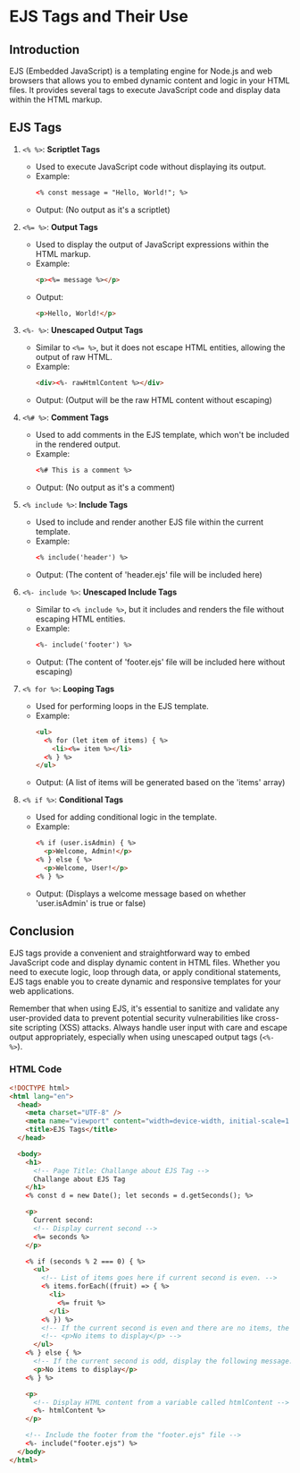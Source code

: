 # EJS Tags and Their Use

## Introduction

EJS (Embedded JavaScript) is a templating engine for Node.js and web browsers that allows you to embed dynamic content and logic in your HTML files. It provides several tags to execute JavaScript code and display data within the HTML markup.

## EJS Tags

1. `<% %>`: **Scriptlet Tags**
   - Used to execute JavaScript code without displaying its output.
   - Example:
     ```html
     <% const message = "Hello, World!"; %>
     ```
   - Output: (No output as it's a scriptlet)

2. `<%= %>`: **Output Tags**
   - Used to display the output of JavaScript expressions within the HTML markup.
   - Example:
     ```html
     <p><%= message %></p>
     ```
   - Output:
     ```html
     <p>Hello, World!</p>
     ```

3. `<%- %>`: **Unescaped Output Tags**
   - Similar to `<%= %>`, but it does not escape HTML entities, allowing the output of raw HTML.
   - Example:
     ```html
     <div><%- rawHtmlContent %></div>
     ```
   - Output: (Output will be the raw HTML content without escaping)

4. `<%# %>`: **Comment Tags**
   - Used to add comments in the EJS template, which won't be included in the rendered output.
   - Example:
     ```html
     <%# This is a comment %>
     ```
   - Output: (No output as it's a comment)

5. `<% include %>`: **Include Tags**
   - Used to include and render another EJS file within the current template.
   - Example:
     ```html
     <% include('header') %>
     ```
   - Output: (The content of 'header.ejs' file will be included here)

6. `<%- include %>`: **Unescaped Include Tags**
   - Similar to `<% include %>`, but it includes and renders the file without escaping HTML entities.
   - Example:
     ```html
     <%- include('footer') %>
     ```
   - Output: (The content of 'footer.ejs' file will be included here without escaping)

7. `<% for %>`: **Looping Tags**
   - Used for performing loops in the EJS template.
   - Example:
     ```html
     <ul>
       <% for (let item of items) { %>
         <li><%= item %></li>
       <% } %>
     </ul>
     ```
   - Output: (A list of items will be generated based on the 'items' array)

8. `<% if %>`: **Conditional Tags**
   - Used for adding conditional logic in the template.
   - Example:
     ```html
     <% if (user.isAdmin) { %>
       <p>Welcome, Admin!</p>
     <% } else { %>
       <p>Welcome, User!</p>
     <% } %>
     ```
   - Output: (Displays a welcome message based on whether 'user.isAdmin' is true or false)

## Conclusion

EJS tags provide a convenient and straightforward way to embed JavaScript code and display dynamic content in HTML files. Whether you need to execute logic, loop through data, or apply conditional statements, EJS tags enable you to create dynamic and responsive templates for your web applications.

Remember that when using EJS, it's essential to sanitize and validate any user-provided data to prevent potential security vulnerabilities like cross-site scripting (XSS) attacks. Always handle user input with care and escape output appropriately, especially when using unescaped output tags (`<%- %>`).

### HTML Code
```html
<!DOCTYPE html>
<html lang="en">
  <head>
    <meta charset="UTF-8" />
    <meta name="viewport" content="width=device-width, initial-scale=1.0" />
    <title>EJS Tags</title>
  </head>

  <body>
    <h1>
      <!-- Page Title: Challange about EJS Tag -->
      Challange about EJS Tag
    </h1>
    <% const d = new Date(); let seconds = d.getSeconds(); %>

    <p>
      Current second:
      <!-- Display current second -->
      <%= seconds %>
    </p>

    <% if (seconds % 2 === 0) { %>
      <ul>
        <!-- List of items goes here if current second is even. -->
        <% items.forEach((fruit) => { %>
          <li>
            <%= fruit %>
          </li>
        <% }) %>
        <!-- If the current second is even and there are no items, the following message should be displayed: -->
        <!-- <p>No items to display</p> -->
      </ul>
    <% } else { %>
      <!-- If the current second is odd, display the following message: -->
      <p>No items to display</p>
    <% } %>

    <p>
      <!-- Display HTML content from a variable called htmlContent -->
      <%- htmlContent %>
    </p>

    <!-- Include the footer from the "footer.ejs" file -->
    <%- include("footer.ejs") %>
  </body>
</html>
